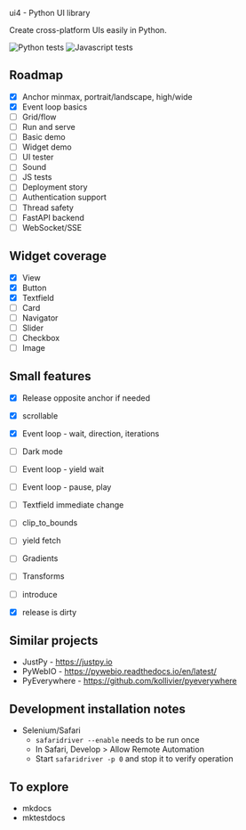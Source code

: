 ui4 - Python UI library

Create cross-platform UIs easily in Python.

![Python tests](https://github.com/mikaelho/ui4/actions/workflows/ui4.yaml/badge.svg) ![Javascript tests](https://github.com/mikaelho/ui4/actions/workflows/ui4-js.yaml/badge.svg)

Roadmap
-------

- [x] Anchor minmax, portrait/landscape, high/wide
- [x] Event loop basics
- [ ] Grid/flow
- [ ] Run and serve
- [ ] Basic demo
- [ ] Widget demo
- [ ] UI tester
- [ ] Sound
- [ ] JS tests
- [ ] Deployment story
- [ ] Authentication support
- [ ] Thread safety
- [ ] FastAPI backend
- [ ] WebSocket/SSE

Widget coverage
---------------

- [x] View
- [x] Button
- [x] Textfield
- [ ] Card
- [ ] Navigator
- [ ] Slider
- [ ] Checkbox
- [ ] Image

Small features
--------------

- [x] Release opposite anchor if needed
- [x] scrollable
- [x] Event loop - wait, direction, iterations
- [ ] Dark mode
- [ ] Event loop - yield wait
- [ ] Event loop - pause, play
- [ ] Textfield immediate change
- [ ] clip_to_bounds
- [ ] yield fetch
- [ ] Gradients
- [ ] Transforms
- [ ] introduce
- [x] release is dirty


Similar projects
----------------

* JustPy - https://justpy.io
* PyWebIO - https://pywebio.readthedocs.io/en/latest/
* PyEverywhere - https://github.com/kollivier/pyeverywhere

Development installation notes
------------------------------

- Selenium/Safari
    - `safaridriver --enable` needs to be run once
    - In Safari, Develop > Allow Remote Automation
    - Start `safaridriver -p 0` and stop it to verify operation
  
To explore
---------------------

- mkdocs
- mktestdocs